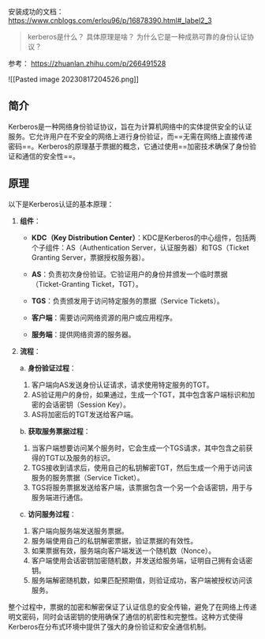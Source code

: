安装成功的文档：
https://www.cnblogs.com/erlou96/p/16878390.html#_label2_3



>kerberos是什么？
>具体原理是啥？
>为什么它是一种成熟可靠的身份认证协议？

参考： https://zhuanlan.zhihu.com/p/266491528

![[Pasted image 20230817204526.png]]


## 简介
Kerberos是一种网络身份验证协议，旨在为计算机网络中的实体提供安全的认证服务。它允许用户在不安全的网络上进行身份验证，而==无需在网络上直接传递密码==。Kerberos的原理基于票据的概念，它通过使用==加密技术确保了身份验证和通信的安全性==。

## 原理
以下是Kerberos认证的基本原理：

1. **组件**：
    
    - **KDC（Key Distribution Center）**：KDC是Kerberos的中心组件，包括两个子组件：AS（Authentication Server，认证服务器）和TGS（Ticket Granting Server，票据授权服务器）。
        
    - **AS**：负责初次身份验证。它验证用户的身份并颁发一个临时票据（Ticket-Granting Ticket，TGT）。
        
    - **TGS**：负责颁发用于访问特定服务的票据（Service Tickets）。
        
    - **客户端**：需要访问网络资源的用户或应用程序。
        
    - **服务端**：提供网络资源的服务器。
        
2. **流程**：
    
    a. **身份验证过程**：
    
    1. 客户端向AS发送身份认证请求，请求使用特定服务的TGT。
    2. AS验证用户的身份，如果通过，生成一个TGT，其中包含客户端标识和加密的会话密钥（Session Key）。
    3. AS将加密后的TGT发送给客户端。
    
    b. **获取服务票据过程**：
    
    1. 当客户端想要访问某个服务时，它会生成一个TGS请求，其中包含之前获得的TGT以及服务的标识。
    2. TGS接收到请求后，使用自己的私钥解密TGT，然后生成一个用于访问该服务的服务票据（Service Ticket）。
    3. TGS将服务票据发送给客户端，该票据包含一个另一个会话密钥，用于与服务端进行通信。
    
    c. **访问服务过程**：
    
    1. 客户端向服务端发送服务票据。
    2. 服务端使用自己的私钥解密票据，验证票据的有效性。
    3. 如果票据有效，服务端向客户端发送一个随机数（Nonce）。
    4. 客户端使用会话密钥加密随机数，并发送给服务端，证明自己拥有会话密钥。
    5. 服务端解密随机数，如果匹配预期值，则验证成功，客户端被授权访问该服务。

整个过程中，票据的加密和解密保证了认证信息的安全传输，避免了在网络上传递明文密码，同时会话密钥的使用确保了通信的机密性和完整性。这种方式使得Kerberos在分布式环境中提供了强大的身份验证和安全通信机制。
